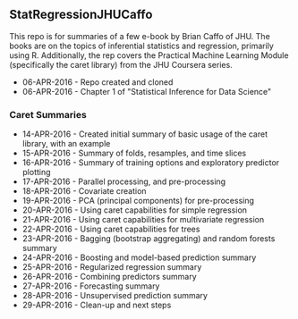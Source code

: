 ## StatRegressionJHUCaffo  
This repo is for summaries of a few e-book by Brian Caffo of JHU.  The books are on the topics of inferential statistics and regression, primarily using R.  Additionally, the rep covers the Practical Machine Learning Module (specifically the caret library) from the JHU Coursera series.  
  
* 06-APR-2016 - Repo created and cloned  
* 06-APR-2016 - Chapter 1 of "Statistical Inference for Data Science"  
  
### Caret Summaries  
* 14-APR-2016 - Created initial summary of basic usage of the caret library, with an example  
* 15-APR-2016 - Summary of folds, resamples, and time slices  
* 16-APR-2016 - Summary of training options and exploratory predictor plotting  
* 17-APR-2016 - Parallel processing, and pre-processing    
* 18-APR-2016 - Covariate creation  
* 19-APR-2016 - PCA (principal components) for pre-processing  
* 20-APR-2016 - Using caret capabilities for simple regression    
* 21-APR-2016 - Using caret capabilities for multivariate regression    
* 22-APR-2016 - Using caret capabilities for trees    
* 23-APR-2016 - Bagging (bootstrap aggregating) and random forests summary    
* 24-APR-2016 - Boosting and model-based prediction summary    
* 25-APR-2016 - Regularized regression summary    
* 26-APR-2016 - Combining predictors summary    
* 27-APR-2016 - Forecasting summary    
* 28-APR-2016 - Unsupervised prediction summary    
* 29-APR-2016 - Clean-up and next steps      
  
